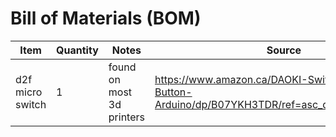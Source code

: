 # Bill of Materials (BOM)

 Item    | Quantity | Notes | Source
 ----   | -------- | ------ | -----
d2f micro switch | 1 | found on most 3d printers | https://www.amazon.ca/DAOKI-Switch-Momentary-Button-Arduino/dp/B07YKH3TDR/ref=asc_df_B07YKH3TDR/?

